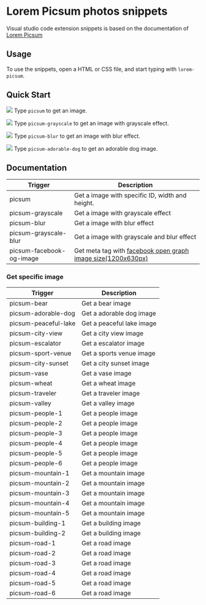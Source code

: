 # Lorem Picsum photos snippets

Visual studio code extension snippets is based on the documentation of [Lorem Picsum](https://picsum.photos/)

## Usage

To use the snippets, open a HTML or CSS file, and start typing with `lorem-picsum`.

## Quick Start

![](https://i.imgur.com/4kJ4Bw4.gif)
Type `picsum` to get an image.

![](https://i.imgur.com/2pKJH6I.gif)
Type `picsum-grayscale` to get an image with grayscale effect.

![](https://i.imgur.com/JO70kl1.gif)
Type `picsum-blur` to get an image with blur effect.

![](https://i.imgur.com/VBwa0l1.gif)
Type `picsum-adorable-dog` to get an adorable dog image.

## Documentation

Trigger | Description
--- | ---
picsum | Get a image with specific ID, width and height.
picsum-grayscale | Get a image with grayscale effect
picsum-blur | Get a image with blur effect
picsum-grayscale-blur | Get a image with grayscale and blur effect
picsum-facebook-og-image | Get meta tag with [facebook open graph image size(1200x630px)](https://www.h3xed.com/web-and-internet/how-to-use-og-image-meta-tag-facebook-reddit)

### Get specific image

Trigger | Description
--- | ---
picsum-bear | Get a bear image
picsum-adorable-dog | Get a adorable dog image
picsum-peaceful-lake | Get a peaceful lake image
picsum-city-view | Get a city view image
picsum-escalator | Get a escalator image
picsum-sport-venue | Get a sports venue image
picsum-city-sunset | Get a city sunset image
picsum-vase | Get a vase image
picsum-wheat | Get a wheat image
picsum-traveler | Get a traveler image
picsum-valley | Get a valley image
picsum-people-1 | Get a people image
picsum-people-2 | Get a people image
picsum-people-3 | Get a people image
picsum-people-4 | Get a people image
picsum-people-5 | Get a people image
picsum-people-6 | Get a people image
picsum-mountain-1 | Get a mountain image
picsum-mountain-2 | Get a mountain image
picsum-mountain-3 | Get a mountain image
picsum-mountain-4 | Get a mountain image
picsum-mountain-5 | Get a mountain image
picsum-building-1 | Get a building image
picsum-building-2 | Get a building image
picsum-road-1 | Get a road image
picsum-road-2 | Get a road image
picsum-road-3 | Get a road image
picsum-road-4 | Get a road image
picsum-road-5 | Get a road image
picsum-road-6 | Get a road image